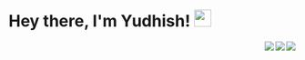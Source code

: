 # Hey there, I'm Yudhish! <img src="https://media.giphy.com/media/hvRJCLFzcasrR4ia7z/giphy.gif" width="30px">

<a href="https://music.apple.com/profile/yudhx_" target="_blank">
  <img align='right' src="https://img.shields.io/badge/Apple Music-ffffff?style=for-the-badge&logo=apple-music&logoColor=black">
</a>
<a href="mailto:tectrixtech2@gmail.com" target="_blank">
  <img align='right' src="https://img.shields.io/badge/Gmail-%23D14836.svg?&style=for-the-badge&logo=gmail&logoColor=white" >
</a>
<a href="https://www.linkedin.com/in/yudhishmaran/" target="blank">
  <img align='right' src="https://img.shields.io/badge/LinkedIn-0077B5?style=for-the-badge&logo=linkedin&logoColor=white" >
</a>






<!--
**Tectrix-tech/Tectrix-tech** is a ✨ _special_ ✨ repository because its `README.md` (this file) appears on your GitHub profile.

Here are some ideas to get you started:

- 🔭 I’m currently working on ...
- 🌱 I’m currently learning ...
- 👯 I’m looking to collaborate on ...
- 🤔 I’m looking for help with ...
- 💬 Ask me about ...
- 📫 How to reach me: ...
- 😄 Pronouns: ...
- ⚡ Fun fact: ...
-->
